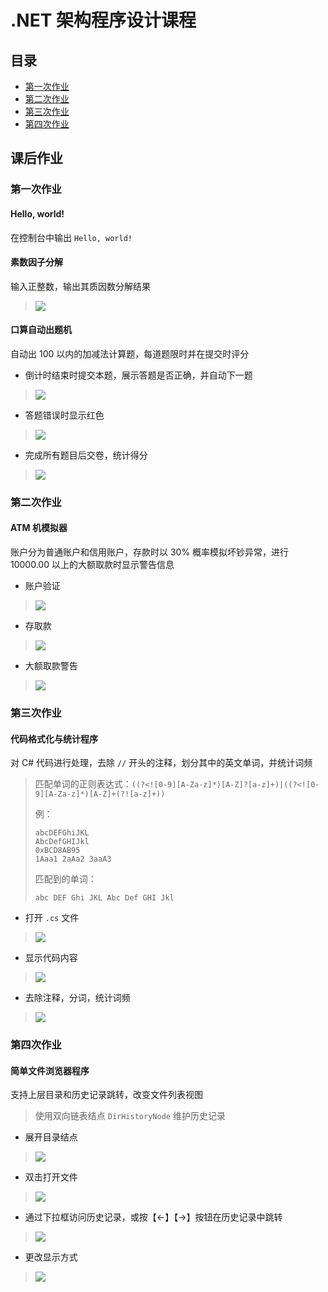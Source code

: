 # .NET 架构程序设计课程

## 目录
- [第一次作业](#第一次作业)
- [第二次作业](#第二次作业)
- [第三次作业](#第三次作业)
- [第四次作业](#第四次作业)

## 课后作业

### 第一次作业

#### Hello, world!

在控制台中输出 `Hello, world!`

#### 素数因子分解

输入正整数，输出其质因数分解结果

> ![](第一次作业/运行截图/PrimeFactors-1.png)

#### 口算自动出题机

自动出 100 以内的加减法计算题，每道题限时并在提交时评分

- 倒计时结束时提交本题，展示答题是否正确，并自动下一题

> ![](第一次作业/运行截图/ProblemGenerator-1.png)

- 答题错误时显示红色

> ![](第一次作业/运行截图/ProblemGenerator-2.png)

- 完成所有题目后交卷，统计得分

> ![](第一次作业/运行截图/ProblemGenerator-3.png)

### 第二次作业

#### ATM 机模拟器

账户分为普通账户和信用账户，存款时以 30% 概率模拟坏钞异常，进行 10000.00 以上的大额取款时显示警告信息

- 账户验证

> ![](第二次作业/运行截图/1.png)

- 存取款

> ![](第二次作业/运行截图/2.png)

- 大额取款警告

> ![](第二次作业/运行截图/3.png)

### 第三次作业

#### 代码格式化与统计程序

对 C# 代码进行处理，去除 `//` 开头的注释，划分其中的英文单词，并统计词频

> 匹配单词的正则表达式：`((?<![0-9][A-Za-z]*)[A-Z]?[a-z]+)|((?<![0-9][A-Za-z]*)[A-Z]+(?![a-z]+))`
> 
> 例：
> ```
> abcDEFGhiJKL
> AbcDefGHIJkl
> 0xBCD8AB95
> 1Aaa1 2aAa2 3aaA3
> ```
> 匹配到的单词：
> ```
> abc DEF Ghi JKL Abc Def GHI Jkl
> ```

- 打开 `.cs` 文件

> ![](第三次作业/运行截图/1.png)

- 显示代码内容

> ![](第三次作业/运行截图/2.png)

- 去除注释，分词，统计词频

> ![](第三次作业/运行截图/3.png)

### 第四次作业

#### 简单文件浏览器程序

支持上层目录和历史记录跳转，改变文件列表视图

> 使用双向链表结点 `DirHistoryNode` 维护历史记录

- 展开目录结点

> ![](第四次作业/运行截图/1.png)

- 双击打开文件

> ![](第四次作业/运行截图/2.png)

- 通过下拉框访问历史记录，或按【←】【→】按钮在历史记录中跳转

> ![](第四次作业/运行截图/3.png)

- 更改显示方式

> ![](第四次作业/运行截图/4.png)